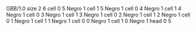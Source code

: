 <gs-board> GBB/1.0
size 2 6
cell 0 5 Negro 1 
cell 1 5 Negro 1 
cell 0 4 Negro 1 
cell 1 4 Negro 1 
cell 0 3 Negro 1 
cell 1 3 Negro 1 
cell 0 2 Negro 1 
cell 1 2 Negro 1 
cell 0 1 Negro 1 
cell 1 1 Negro 1 
cell 0 0 Negro 1 
cell 1 0 Negro 1 
head 0 5 </gs-board>